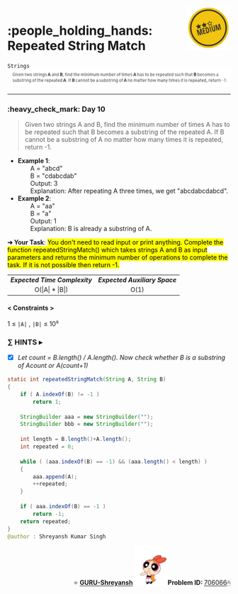 <img align='right' src="https://github.com/guru-shreyansh/GeeksforGeeks-30-Days-of-Code/blob/main/!DOC!/Medium%232.png" width="100">
<h1>:people_holding_hands: Repeated String Match</h1>

`Strings`
<img align='centre' src="https://github.com/guru-shreyansh/GeeksforGeeks-30-Days-of-Code/blob/main/Day%3C10%3E/D10.png">
________________________________________________________________________________________________________________________________________________________
<h3>:heavy_check_mark: Day 10</h3>
<blockquote>Given two strings A and B, find the minimum number of times A has to be repeated such that B becomes a substring of the repeated A. If B cannot be a substring of A no matter how many times it is repeated, return -1.</blockquote>

* **Example 1**:<br>
&emsp;&emsp;A = "abcd"<br>
&emsp;&emsp;B = "cdabcdab"<br>
&emsp;&emsp;Output: 3<br>
&emsp;&emsp;Explanation: After repeating A three times, we get "abcdabcdabcd".<br>
* **Example 2**:<br>
&emsp;&emsp;A = "aa"<br>
&emsp;&emsp;B = "a"<br>
&emsp;&emsp;Output: 1<br>
&emsp;&emsp;Explanation: B is already a substring of A.<br>

**➔ Your Task**:
<mark>You don't need to read input or print anything. Complete the function repeatedStringMatch() which takes strings A and B as input parameters and returns the minimum number of operations to complete the task. If it is not possible then return -1.</mark>

<table align="center">
      <tr><td><em><b>Expected Time Complexity</td> <td><em><b>Expected Auxiliary Space</td></tr>
      <tr><td align="center">O(|A| * |B|)</td> <td align="center">O(1)</td></tr>
</table>

#### < Constraints >
1  ≤ ` |A| ` , ` |B| ` ≤  10⁵<br>

###      ∑ HINTS ▸
- [x] _Let count = B.length() / A.length(). Now check whether B is a substring of A*count or A*(count+1)_
```java
static int repeatedStringMatch(String A, String B) 
{
    if ( A.indexOf(B) != -1 )
        return 1;
	    
    StringBuilder aaa = new StringBuilder("");
    StringBuilder bbb = new StringBuilder("");
	    
    int length = B.length()+A.length();
    int repeated = 0;
	    
    while ( (aaa.indexOf(B) == -1) && (aaa.length() < length) )
    {
        aaa.append(A);
        ++repeated;	     
    }
	    
    if ( aaa.indexOf(B) == -1 )
        return -1;   
    return repeated;
}
@author : Shreyansh Kumar Singh
```
<p align="right"> ⭐️ <a href="https://github.com/GURU-Shreyansh" target="_blank"> <b>GURU-Shreyansh</b></a>
      <img src="https://github.com/guru-shreyansh/GeeksforGeeks-30-Days-of-Code/blob/main/!DOC!/GIF--Happy-Powerpuff-Girls-Qakyyrk1IKwuK8YtQ6.gif" width="75"><b>Problem ID: </b><a href="https://practice.geeksforgeeks.org/problems/0cba668df04d657fde4d1bd28b626a01e61097f1/1/?track=30-DOC-day-10&batchId=320" align="left">706066</a>🖱</p>
<!--
#GURU ツ
-->
